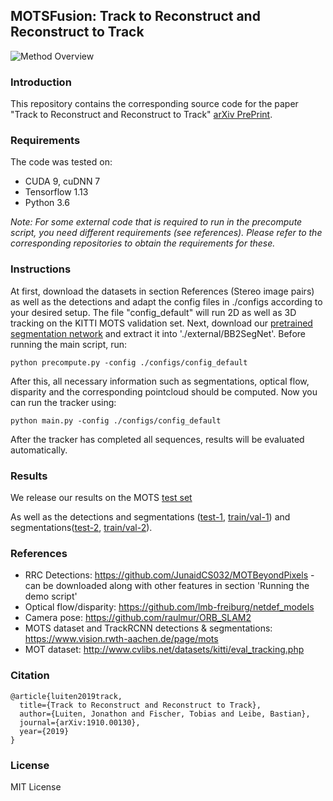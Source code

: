 ## MOTSFusion: Track to Reconstruct and Reconstruct to Track
![Method Overview](https://github.com/tobiasfshr/MOTSFusion/blob/master/imgs/overview.png)

### Introduction

This repository contains the corresponding source code for the paper "Track to Reconstruct and Reconstruct to Track" [arXiv PrePrint](http://arxiv.org/abs/1910.00130).

### Requirements
The code was tested on:
- CUDA 9, cuDNN 7
- Tensorflow 1.13
- Python 3.6

*Note: For some external code that is required to run in the precompute script, you need different requirements (see references). Please refer to the corresponding repositories to obtain the requirements for these.*

### Instructions

At first, download the datasets in section References (Stereo image pairs) as well as the detections and adapt the config files in ./configs according to your desired setup. The file "config_default" will run 2D as well as 3D tracking on the KITTI MOTS validation set. Next, download our [pretrained segmentation network](https://drive.google.com/open?id=1Jj3VpAo7WJ-8Tvr7M3XLTA2WrUivvvNA) and extract it into './external/BB2SegNet'. Before running the main script, run:
```
python precompute.py -config ./configs/config_default
```

After this, all necessary information such as segmentations, optical flow, disparity and the corresponding pointcloud should be computed. Now you can run the tracker using:

```
python main.py -config ./configs/config_default
```
After the tracker has completed all sequences, results will be evaluated automatically.

### Results
We release our results on the MOTS [test set](https://drive.google.com/open?id=1v6AIJ2qRkHKLTnR7Sma3QA3Be6VcQJ2U)

As well as the detections  and segmentations ([test-1](https://drive.google.com/open?id=1QmArTCHaxS2a9jciGBqA6LAQQ4bcPeKE), [train/val-1](https://drive.google.com/open?id=14YLMwTDi2gpUVOSgDiNxMLrTgvX_Nb6Q)) and segmentations([test-2](https://drive.google.com/open?id=194Yj_L9_cc5Yio-Khk6DGFOUQ6RS7PvV), [train/val-2](https://drive.google.com/open?id=1Rb63G4j6lap2Zk4zKOlYX_YJozAdduPD)).

### References
- RRC Detections: https://github.com/JunaidCS032/MOTBeyondPixels - can be downloaded along with other features in section 'Running the demo script'
- Optical flow/disparity: https://github.com/lmb-freiburg/netdef_models
- Camera pose: https://github.com/raulmur/ORB_SLAM2
- MOTS dataset and TrackRCNN detections & segmentations: https://www.vision.rwth-aachen.de/page/mots
- MOT dataset: http://www.cvlibs.net/datasets/kitti/eval_tracking.php

### Citation
```
@article{luiten2019track,
  title={Track to Reconstruct and Reconstruct to Track},
  author={Luiten, Jonathon and Fischer, Tobias and Leibe, Bastian},
  journal={arXiv:1910.00130},
  year={2019}
}
```
### License
MIT License
